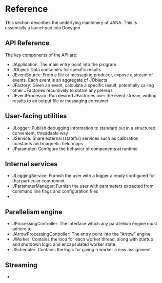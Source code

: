 Reference
=========
This section describes the underlying machinery of JANA. This is essentially a launchpad into Doxygen.

## API Reference

The key components of the API are:

* JApplication: The main entry point into the program
* JObject: Data containers for specific results
* JEventSource: From a file or messaging producer, expose a stream of events. Each event is an aggregate of JObjects
* JFactory: Given an event, calculate a specific result, potentially calling other JFactories recursively to obtain any prereqs
* JEventProcessor: Run desired JFactories over the event stream, writing results to an output file or messaging consumer

## User-facing utilities

* JLogger: Publish debugging information to standard out in a structured, convenient, threadsafe way
* JService: Share external (stateful) services such as calibration constants and magnetic field maps
* JParameter: Configure the behavior of components at runtime

## Internal services

* JLoggingService: Furnish the user with a logger already configured for that particular component
* JParameterManager: Furnish the user with parameters extracted from command line flags and configuration files
* 


## Parallelism engine

* JProcessingController: The interface which any parallelism engine must adhere to
* JArrowProcessingController: The entry point into the "Arrow" engine
* JWorker: Contains the loop for each worker thread, along with startup and shutdown logic and encapsulated worker state.
* JScheduler: Contains the logic for giving a worker a new assignment


## Streaming

* 
